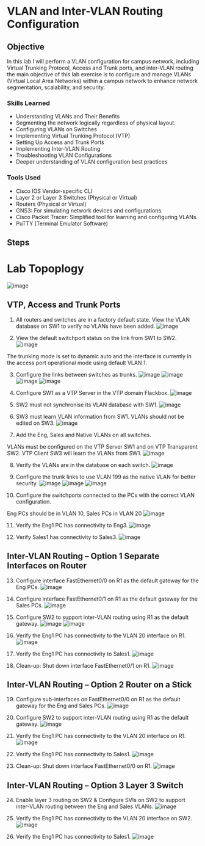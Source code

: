 # VLAN and Inter-VLAN Routing Configuration

## Objective

In this lab I will perform a VLAN configuration for campus network, including Virtual Trunking Protocol, Access and Trunk ports, and inter-VLAN routing the main objective of this lab exercise is to configure and manage VLANs (Virtual Local Area Networks) within a campus network to enhance network segmentation, scalability, and security.


### Skills Learned

- Understanding VLANs and Their Benefits
- Segmenting the network logically regardless of physical layout.
- Configuring VLANs on Switches
- Implementing Virtual Trunking Protocol (VTP)
- Setting Up Access and Trunk Ports
- Implementing Inter-VLAN Routing
- Troubleshooting VLAN Configurations
- Deeper understanding of VLAN configuration best practices


### Tools Used

- Cisco IOS Vendor-specific CLI 
- Layer 2 or Layer 3 Switches (Physical or Virtual)
- Routers (Physical or Virtual)
- GNS3: For simulating network devices and configurations.
- Cisco Packet Tracer: Simplified tool for learning and configuring VLANs.
- PuTTY (Terminal Emulator Software)

## Steps

# Lab Topoplogy
![image](https://github.com/user-attachments/assets/9895d11a-b481-4795-9a52-c8f56c86c280)

## VTP, Access and Trunk Ports

1) All routers and switches are in a factory default state. View the VLAN database on SW1 to verify no VLANs have been added.
![image](https://github.com/user-attachments/assets/1c42da38-5cad-45a7-b029-641b6dd136c8)

2) View the default switchport status on the link from SW1 to SW2.
![image](https://github.com/user-attachments/assets/b31244bd-327b-4193-8322-bd0a83f71dba)



The trunking mode is set to dynamic auto and the interface is currently in the access port operational mode using default VLAN 1.

3) Configure the links between switches as trunks.
![image](https://github.com/user-attachments/assets/72efd4c7-609d-411f-9297-682b4170bd8e)
![image](https://github.com/user-attachments/assets/f1edf1a2-6d82-449d-b158-b83172c80f8e)
![image](https://github.com/user-attachments/assets/79cb7e47-f799-4093-8875-a0ac2085a3a1)
![image](https://github.com/user-attachments/assets/816b59d5-26d4-4918-b0c6-127164e7a2c5)

4) Configure SW1 as a VTP Server in the VTP domain Flackbox.
![image](https://github.com/user-attachments/assets/362d4860-9d59-4a89-b780-d31b4454259e)

5) SW2 must not synchronise its VLAN database with SW1.
![image](https://github.com/user-attachments/assets/f774743a-521c-4545-a768-a130bf16c586)

6) SW3 must learn VLAN information from SW1. VLANs should not be edited on SW3.
![image](https://github.com/user-attachments/assets/c4e2732c-9cbf-497e-9bdc-8f27057d6bbf)

7) Add the Eng, Sales and Native VLANs on all switches.

VLANs must be configured on the VTP Server SW1 and on VTP Transparent SW2. VTP Client SW3 will learn the VLANs from SW1.
![image](https://github.com/user-attachments/assets/abfbbb42-cfed-44bf-95ba-9065f33e7481)

8) Verify the VLANs are in the database on each switch.
![image](https://github.com/user-attachments/assets/8f67f498-85b6-4ac7-b2b9-1b69ebc730db)

9) Configure the trunk links to use VLAN 199 as the native VLAN for better security.
![image](https://github.com/user-attachments/assets/fc924c59-54af-47e5-8c20-873790867cb0)
![image](https://github.com/user-attachments/assets/4f87fb9a-ed8b-44af-b7c0-0bbe9c27024d)
![image](https://github.com/user-attachments/assets/44cf0211-00ae-4e3b-a9f1-fd79590cc845)

10) Configure the switchports connected to the PCs with the correct VLAN configuration.

Eng PCs should be in VLAN 10, Sales PCs in VLAN 20
![image](https://github.com/user-attachments/assets/96b45e19-8276-4ec5-873f-bd4718b56aff)

11) Verify the Eng1 PC has connectivity to Eng3.
![image](https://github.com/user-attachments/assets/1c4aa257-1688-4387-ab41-3b88c7e2ee9f)

12) Verify Sales1 has connectivity to Sales3.
![image](https://github.com/user-attachments/assets/067c6fc3-29ec-40a2-9a95-ef012d779f7d)

## Inter-VLAN Routing – Option 1 Separate Interfaces on Router

13) Configure interface FastEthernet0/0 on R1 as the default gateway for the Eng PCs.
![image](https://github.com/user-attachments/assets/14888632-f62a-4701-a726-7089de957b66)

14) Configure interface FastEthernet0/1 on R1 as the default gateway for the Sales PCs.
![image](https://github.com/user-attachments/assets/8f885d35-3092-4b63-96bf-1f56b13da340)

15) Configure SW2 to support inter-VLAN routing using R1 as the default gateway.
![image](https://github.com/user-attachments/assets/fb93d2fd-0251-4875-8955-b302b426c748)
![image](https://github.com/user-attachments/assets/8d70dd3f-7747-42aa-af44-dd740989d5c6)

16) Verify the Eng1 PC has connectivity to the VLAN 20 interface on R1.
![image](https://github.com/user-attachments/assets/7e9aa045-dfd0-4c4d-9dae-10e90beb6094)

17) Verify the Eng1 PC has connectivity to Sales1.
![image](https://github.com/user-attachments/assets/58c0c041-fba5-4572-a600-3609cf96ef57)

18) Clean-up: Shut down interface FastEthernet0/1 on R1.
![image](https://github.com/user-attachments/assets/e47ceb01-2096-4e39-88df-3a8ac918159a)

## Inter-VLAN Routing – Option 2 Router on a Stick


19) Configure sub-interfaces on FastEthernet0/0 on R1 as the default gateway for the Eng and Sales PCs.
![image](https://github.com/user-attachments/assets/c80db623-7062-46d1-a512-457389adf095)

20) Configure SW2 to support inter-VLAN routing using R1 as the default gateway.
![image](https://github.com/user-attachments/assets/ff7612d6-c754-4fc5-a27f-114425f4cb89)

21) Verify the Eng1 PC has connectivity to the VLAN 20 interface on R1.
![image](https://github.com/user-attachments/assets/90d7fef4-c86c-4278-a9d3-01e85d10feb7)

22) Verify the Eng1 PC has connectivity to Sales1.
![image](https://github.com/user-attachments/assets/81f11f31-95bf-4f6c-9d74-4c1825bb7dea)

23) Clean-up: Shut down interface FastEthernet0/0 on R1.
![image](https://github.com/user-attachments/assets/4e890b05-9088-4364-99b6-04d9690db5e0)

## Inter-VLAN Routing – Option 3 Layer 3 Switch

24) Enable layer 3 routing on SW2 & Configure SVIs on SW2 to support inter-VLAN routing between the Eng and Sales VLANs.
![image](https://github.com/user-attachments/assets/4f756b1c-e589-49e7-8920-74d1c191a0fd)

25) Verify the Eng1 PC has connectivity to the VLAN 20 interface on SW2.
![image](https://github.com/user-attachments/assets/5a87adf8-7e40-49d8-a3a9-de0eb1363601)

26) Verify the Eng1 PC has connectivity to Sales1.
![image](https://github.com/user-attachments/assets/24a95d31-52b2-4751-9036-a1efd59543e3)



